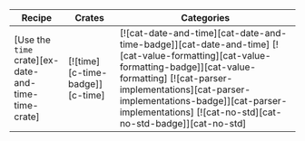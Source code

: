 | Recipe | Crates | Categories |
|--------|--------|------------|
| [Use the `time` crate][ex-date-and-time-time-crate] | [![time][c-time-badge]][c-time] | [![cat-date-and-time][cat-date-and-time-badge]][cat-date-and-time] [![cat-value-formatting][cat-value-formatting-badge]][cat-value-formatting] [![cat-parser-implementations][cat-parser-implementations-badge]][cat-parser-implementations] [![cat-no-std][cat-no-std-badge]][cat-no-std] |
